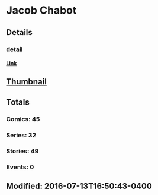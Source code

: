 # Jacob  Chabot 
## Details
### detail
#### [Link](http://marvel.com/comics/creators/8652/jacob_chabot?utm_campaign=apiRef&utm_source=225578a89fc76f3d20fbffda5d17a88d)
## [Thumbnail](http://i.annihil.us/u/prod/marvel/i/mg/5/b0/4bb50052f375a.jpg)
## Totals
### Comics: 45
### Series: 32
### Stories: 49
### Events: 0
## Modified: 2016-07-13T16:50:43-0400